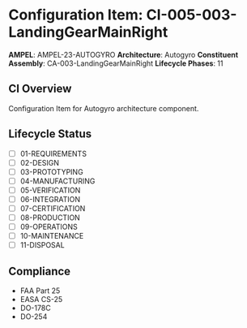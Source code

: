 # Configuration Item: CI-005-003-LandingGearMainRight

**AMPEL**: AMPEL-23-AUTOGYRO
**Architecture**: Autogyro
**Constituent Assembly**: CA-003-LandingGearMainRight
**Lifecycle Phases**: 11

## CI Overview
Configuration Item for Autogyro architecture component.

## Lifecycle Status
- [ ] 01-REQUIREMENTS
- [ ] 02-DESIGN
- [ ] 03-PROTOTYPING
- [ ] 04-MANUFACTURING
- [ ] 05-VERIFICATION
- [ ] 06-INTEGRATION
- [ ] 07-CERTIFICATION
- [ ] 08-PRODUCTION
- [ ] 09-OPERATIONS
- [ ] 10-MAINTENANCE
- [ ] 11-DISPOSAL

## Compliance
- FAA Part 25
- EASA CS-25
- DO-178C
- DO-254
